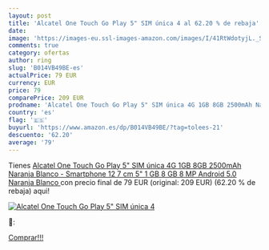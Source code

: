 ```yaml
---
layout: post
title: 'Alcatel One Touch Go Play 5" SIM única 4 al 62.20 % de rebaja'
date: 
image: 'https://images-eu.ssl-images-amazon.com/images/I/41RtWdotyjL._SL200_.jpg'
comments: true
category: ofertas
author: ring
slug: 'B014VB49BE-es'
actualPrice: 79 EUR
currency: EUR
price: 79
comparePrice: 209 EUR
prodname: 'Alcatel One Touch Go Play 5" SIM única 4G 1GB 8GB 2500mAh Naranja  Blanco - Smartphone  12 7 cm  5"   1 GB  8 GB  8 MP  Android 5.0  Naranja  Blanco '
country: 'es'
flag: '🇪🇸'
buyurl: 'https://www.amazon.es/dp/B014VB49BE/?tag=tolees-21'
descuento: '62.20'
average: '79'
---
```


Tienes [Alcatel One Touch Go Play 5" SIM única 4G 1GB 8GB 2500mAh Naranja  Blanco - Smartphone  12 7 cm  5"   1 GB  8 GB  8 MP  Android 5.0  Naranja  Blanco ](https://www.amazon.es/dp/B014VB49BE/?tag=tolees-21) con precio final de  79 EUR (original: 209 EUR) (62.20 %  de rebaja) aqui!

[![Alcatel One Touch Go Play 5" SIM única 4](https://images-eu.ssl-images-amazon.com/images/I/41RtWdotyjL._SL200_.jpg)](https://www.amazon.es/dp/B014VB49BE/?tag=tolees-21)

🔎:


[Comprar!!!](https://www.amazon.es/dp/B014VB49BE/?tag=tolees-21)
